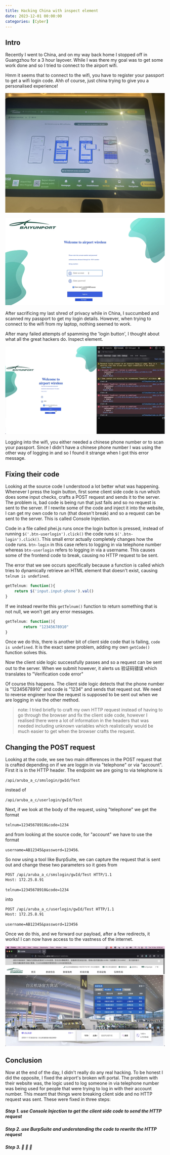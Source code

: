 ```yaml
---
title: Hacking China with inspect element
date: 2023-12-01 00:00:00
categories: [Cyber]
---
```


## Intro

Recently I went to China, and on my way back home I stopped off in Guangzhou for a 3 hour layover. While I was there my goal was to get some work done and so I tried to connect to the airport wifi.

Hmm it seems that to connect to the wifi, you have to register your passport to get a wifi login code. Ahh of course, just china trying to give you a personalised experience!

![photo of kiosk](/assets/img/hacking_china/kiosk.jpg)

![photo of login page](/assets/img/hacking_china/login_photo.png)

After sacrificing my last shred of privacy while in China, I succumbed and scanned my passport to get my login details. However, when trying to connect to the wifi from my laptop, nothing seemed to work.

After many failed attempts of spamming the 'login button', I thought about what all the great hackers do. Inspect element.

![error message](/assets/img/hacking_china/error_msg.png)

Logging into the wifi, you either needed a chinese phone number or to scan your passport. Since I didn't have a chinese phone number I was using the other way of logging in and so I found it strange when I got this error message.

## Fixing their code

Looking at the source code I understood a lot better what was happening. Whenever I press the login button, first some client side code is run which does some input checks, crafts a POST request and sends it to the server. The problem is, bad code is being run that just fails and so no request is sent to the server. If I rewrite some of the code and inject it into the website, I can get my own code to run (that doesn't break) and so a request can be sent to the server. This is called Console Injection.

Code in a file called phei.js runs once the login button is pressed, instead of running
`$('.btn-userlogin').click()` the code runs `$('.btn-login').click()`. This small error actually completely changes how the code runs. `btn-login` in this case refers to logging in via telephone number whereas `btn-userlogin` refers to logging in via a username. This causes some of the frontend code to break, causing no HTTP request to be sent.

The error that we see occurs specifically because a function is called which tries to dynamically retrieve an HTML element that doesn't exist, causing `telnum is undefined`.

```js
getTelnum: function(){
	return $('input.input-phone').val()
}
```

If we instead rewrite this `getTelnum()` function to return something that is not null, we won't get any error messages.

```js
getTelnum: function(){
        return "12345678910"
}
```

Once we do this, there is another bit of client side code that is failing, `code is undefined`. It is the exact same problem, adding my own `getCode()` function solves this.

Now the client side logic successfully passes and so a request can be sent out to the server. When we submit however, it alerts us 验证码错误 which translates to "Verification code error"

Of course this happens. The client side logic detects that the phone number is "12345678910" and code is "1234" and sends that request out. We need to reverse engineer how the request is supposed to be sent out when we are logging in via the other method.

> note: I tried briefly to craft my own HTTP request instead of having to go through the browser and fix the client side code, however I realised there were a lot of information in the headers that was needed including unknown variables which realistically would be much easier to get when the browser crafts the request.

## Changing the POST request

Looking at the code, we see two main differences in the POST request that is crafted depending on if we are loggin in via "telephone" or via "account". First it is in the HTTP header. The endpoint we are going to via telephone is

`/api/aruba_a_c/smslogin/gwId/Test`

instead of

`/api/aruba_a_c/userlogin/gwId/Test`

Next, if we look at the body of the request, using "telephone" we get the format

`telnum=12345678910&code=1234`

and from looking at the source code, for "account" we have to use the format

`username=AB12345&password=123456`.

So now using a tool like BurpSuite, we can capture the request that is sent out and change these two parameters so it goes from

```http
POST /api/aruba_a_c/smslogin/gwId/Test HTTP/1.1
Host: 172.25.8.91

telnum=12345678910&code=1234
```

into

```http
POST /api/aruba_a_c/userlogin/gwId/Test HTTP/1.1
Host: 172.25.8.91

username=AB12345&password=123456
```

Once we do this, and we forward our payload, after a few redirects, it works! I can now have access to the vastness of the internet.

![success](/assets/img/hacking_china/success.png)

## Conclusion

Now at the end of the day, I didn't really do any real hacking. To be honest I did the opposite, I fixed the airport's broken wifi portal. The problem with their website was, the logic used to log someone in via telephone number was being used for people that were trying to log in with their account number. This meant that things were breaking client side and no HTTP request was sent. These were fixed in three steps:

##### Step 1. use Console Injection to get the client side code to send the HTTP request

##### Step 2. use BurpSuite and understanding the code to rewrite the HTTP request

##### Step 3. 💸 💸 💸

